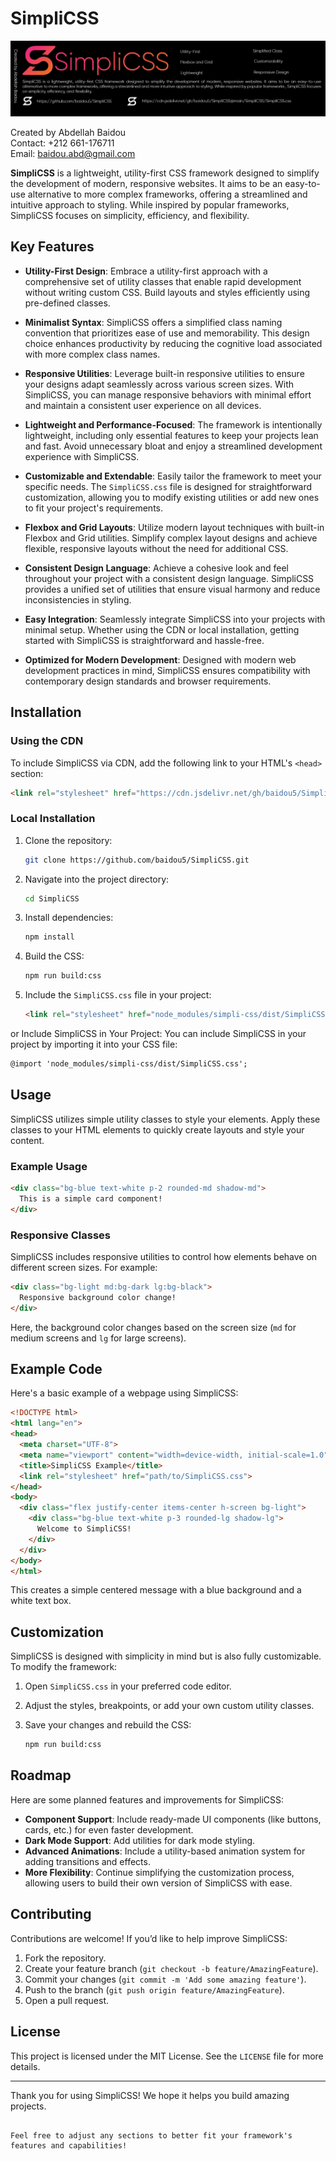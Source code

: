 
# SimpliCSS

![SimpliCSS Logo](https://raw.githubusercontent.com/baidou5/SimpliCSS/main/bgs.jpg)

Created by Abdellah Baidou  
Contact: +212 661-176711  
Email: baidou.abd@gmail.com

**SimpliCSS** is a lightweight, utility-first CSS framework designed to simplify the development of modern, responsive websites. It aims to be an easy-to-use alternative to more complex frameworks, offering a streamlined and intuitive approach to styling. While inspired by popular frameworks, SimpliCSS focuses on simplicity, efficiency, and flexibility.

 
## Key Features

- **Utility-First Design**: Embrace a utility-first approach with a comprehensive set of utility classes that enable rapid development without writing custom CSS. Build layouts and styles efficiently using pre-defined classes.

- **Minimalist Syntax**: SimpliCSS offers a simplified class naming convention that prioritizes ease of use and memorability. This design choice enhances productivity by reducing the cognitive load associated with more complex class names.

- **Responsive Utilities**: Leverage built-in responsive utilities to ensure your designs adapt seamlessly across various screen sizes. With SimpliCSS, you can manage responsive behaviors with minimal effort and maintain a consistent user experience on all devices.

- **Lightweight and Performance-Focused**: The framework is intentionally lightweight, including only essential features to keep your projects lean and fast. Avoid unnecessary bloat and enjoy a streamlined development experience with SimpliCSS.

- **Customizable and Extendable**: Easily tailor the framework to meet your specific needs. The `SimpliCSS.css` file is designed for straightforward customization, allowing you to modify existing utilities or add new ones to fit your project's requirements.

- **Flexbox and Grid Layouts**: Utilize modern layout techniques with built-in Flexbox and Grid utilities. Simplify complex layout designs and achieve flexible, responsive layouts without the need for additional CSS.

- **Consistent Design Language**: Achieve a cohesive look and feel throughout your project with a consistent design language. SimpliCSS provides a unified set of utilities that ensure visual harmony and reduce inconsistencies in styling.

- **Easy Integration**: Seamlessly integrate SimpliCSS into your projects with minimal setup. Whether using the CDN or local installation, getting started with SimpliCSS is straightforward and hassle-free.

- **Optimized for Modern Development**: Designed with modern web development practices in mind, SimpliCSS ensures compatibility with contemporary design standards and browser requirements.

 
## Installation

### Using the CDN

To include SimpliCSS via CDN, add the following link to your HTML's `<head>` section:

```html
<link rel="stylesheet" href="https://cdn.jsdelivr.net/gh/baidou5/SimpliCSS@main/SimpliCSS/SimpliCSS.css">
```

### Local Installation

1. Clone the repository:

   ```bash
   git clone https://github.com/baidou5/SimpliCSS.git
   ```

2. Navigate into the project directory:

   ```bash
   cd SimpliCSS
   ```

3. Install dependencies:

   ```bash
   npm install
   ```

4. Build the CSS:

   ```bash
   npm run build:css
   ```

5. Include the `SimpliCSS.css` file in your project:

   ```html
   <link rel="stylesheet" href="node_modules/simpli-css/dist/SimpliCSS.css">
   ```
or  Include SimpliCSS in Your Project:
   You can include SimpliCSS in your project by importing it into your CSS file:
   ```html
   @import 'node_modules/simpli-css/dist/SimpliCSS.css';
   ```



## Usage

SimpliCSS utilizes simple utility classes to style your elements. Apply these classes to your HTML elements to quickly create layouts and style your content.

### Example Usage

```html
<div class="bg-blue text-white p-2 rounded-md shadow-md">
  This is a simple card component!
</div>
```

### Responsive Classes

SimpliCSS includes responsive utilities to control how elements behave on different screen sizes. For example:

```html
<div class="bg-light md:bg-dark lg:bg-black">
  Responsive background color change!
</div>
```

Here, the background color changes based on the screen size (`md` for medium screens and `lg` for large screens).

## Example Code

Here's a basic example of a webpage using SimpliCSS:

```html
<!DOCTYPE html>
<html lang="en">
<head>
  <meta charset="UTF-8">
  <meta name="viewport" content="width=device-width, initial-scale=1.0">
  <title>SimpliCSS Example</title>
  <link rel="stylesheet" href="path/to/SimpliCSS.css">
</head>
<body>
  <div class="flex justify-center items-center h-screen bg-light">
    <div class="bg-blue text-white p-3 rounded-lg shadow-lg">
      Welcome to SimpliCSS!
    </div>
  </div>
</body>
</html>
```

This creates a simple centered message with a blue background and a white text box.

## Customization

SimpliCSS is designed with simplicity in mind but is also fully customizable. To modify the framework:

1. Open `SimpliCSS.css` in your preferred code editor.
2. Adjust the styles, breakpoints, or add your own custom utility classes.
3. Save your changes and rebuild the CSS:

   ```bash
   npm run build:css
   ```

## Roadmap

Here are some planned features and improvements for SimpliCSS:

- **Component Support**: Include ready-made UI components (like buttons, cards, etc.) for even faster development.
- **Dark Mode Support**: Add utilities for dark mode styling.
- **Advanced Animations**: Include a utility-based animation system for adding transitions and effects.
- **More Flexibility**: Continue simplifying the customization process, allowing users to build their own version of SimpliCSS with ease.

## Contributing

Contributions are welcome! If you’d like to help improve SimpliCSS:

1. Fork the repository.
2. Create your feature branch (`git checkout -b feature/AmazingFeature`).
3. Commit your changes (`git commit -m 'Add some amazing feature'`).
4. Push to the branch (`git push origin feature/AmazingFeature`).
5. Open a pull request.

## License

This project is licensed under the MIT License. See the `LICENSE` file for more details.

---

Thank you for using SimpliCSS! We hope it helps you build amazing projects.
```

Feel free to adjust any sections to better fit your framework's features and capabilities!
